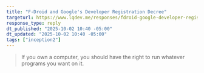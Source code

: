 ```yaml
---
title: "F-Droid and Google's Developer Registration Decree"
targeturl: https://www.lqdev.me/responses/fdroid-google-developer-registration-decree/
response_type: reply
dt_published: "2025-10-02 10:40 -05:00"
dt_updated: "2025-10-02 10:40 -05:00"
tags: ["inception2"]
---
```


> If you own a computer, you should have the right to run whatever programs you want on it.